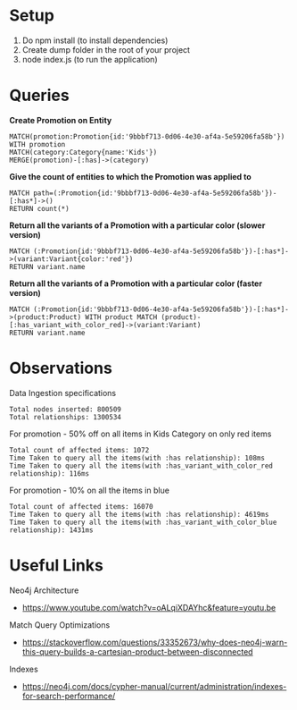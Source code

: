# Setup
1. Do npm install (to install dependencies)
2. Create dump folder in the root of your project
3. node index.js (to run the application)

# Queries
**Create Promotion on Entity**
```
MATCH(promotion:Promotion{id:'9bbbf713-0d06-4e30-af4a-5e59206fa58b'}) 
WITH promotion 
MATCH(category:Category{name:'Kids'}) 
MERGE(promotion)-[:has]->(category)
```

**Give the count of entities to which the Promotion was applied to**
```
MATCH path=(:Promotion{id:'9bbbf713-0d06-4e30-af4a-5e59206fa58b'})-[:has*]->() 
RETURN count(*)
```

**Return all the variants of a Promotion with a particular color (slower version)**
```
MATCH (:Promotion{id:'9bbbf713-0d06-4e30-af4a-5e59206fa58b'})-[:has*]->(variant:Variant{color:'red'}) 
RETURN variant.name
```

**Return all the variants of a Promotion with a particular color (faster version)**
```
MATCH (:Promotion{id:'9bbbf713-0d06-4e30-af4a-5e59206fa58b'})-[:has*]->(product:Product) WITH product MATCH (product)-[:has_variant_with_color_red]->(variant:Variant) 
RETURN variant.name
```

# Observations
Data Ingestion specifications
```
Total nodes inserted: 800509
Total relationships: 1300534
```

For promotion - 50% off on all items in Kids Category on only red items
```
Total count of affected items: 1072
Time Taken to query all the items(with :has relationship): 108ms
Time Taken to query all the items(with :has_variant_with_color_red relationship): 116ms
```

For promotion - 10% on all the items in blue
```
Total count of affected items: 16070
Time Taken to query all the items(with :has relationship): 4619ms
Time Taken to query all the items(with :has_variant_with_color_blue relationship): 1431ms
```

# Useful Links
Neo4j Architecture
+ https://www.youtube.com/watch?v=oALqiXDAYhc&feature=youtu.be

Match Query Optimizations
+ https://stackoverflow.com/questions/33352673/why-does-neo4j-warn-this-query-builds-a-cartesian-product-between-disconnected

Indexes
+ https://neo4j.com/docs/cypher-manual/current/administration/indexes-for-search-performance/

